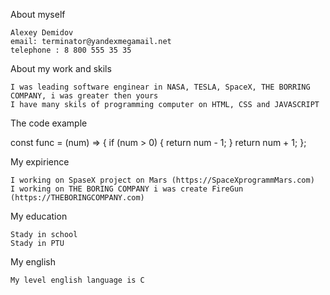 About myself

    Alexey Demidov
    email: terminator@yandexmegamail.net
    telephone : 8 800 555 35 35

About my work and skils

    I was leading software enginear in NASA, TESLA, SpaceX, THE BORRING COMPANY, i was greater then yours
    I have many skils of programming computer on HTML, CSS and JAVASCRIPT

The code example

const func = (num) => {
  if (num > 0) {
    return num - 1;
  }
  return num + 1;
};

My expirience

    I working on SpaseX project on Mars (https://SpaceXprogrammMars.com)
    I working on THE BORING COMPANY i was create FireGun (https://THEBORINGCOMPANY.com)

My education

    Stady in school
    Stady in PTU

My english

    My level english language is С